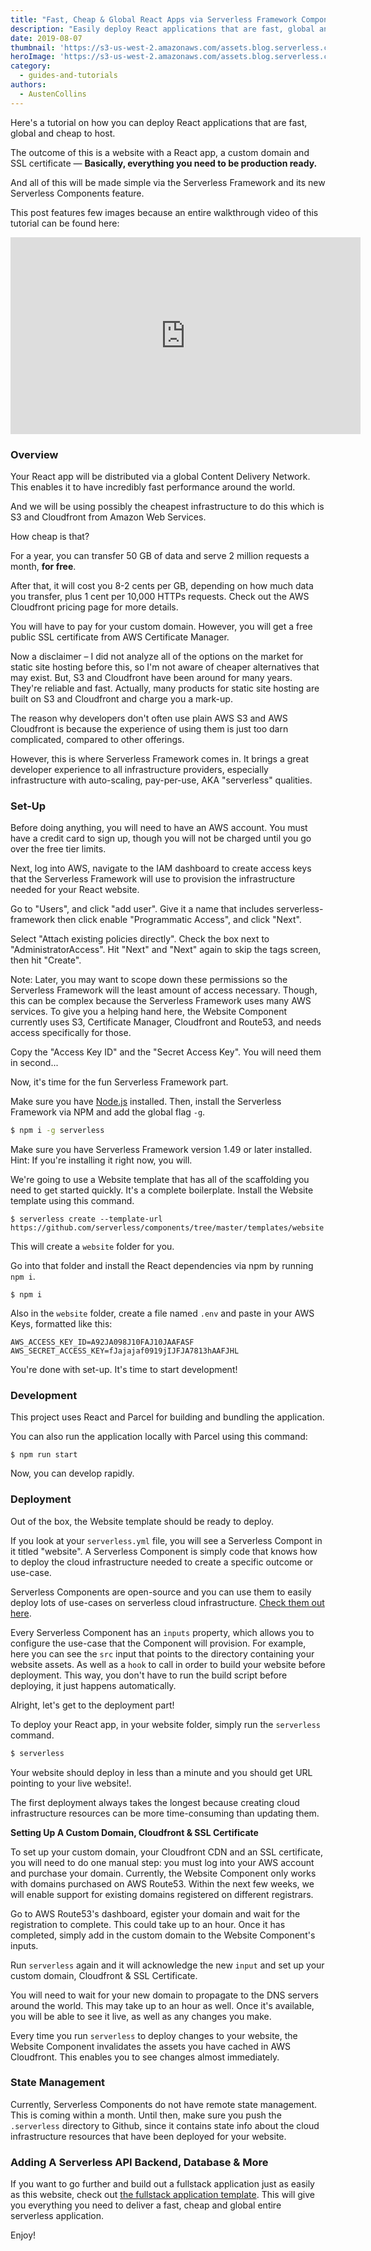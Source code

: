 ```yaml
---
title: "Fast, Cheap & Global React Apps via Serverless Framework Components (Video)"
description: "Easily deploy React applications that are fast, global and cheap to host on AWS S3 and AWS Cloudfront."
date: 2019-08-07
thumbnail: 'https://s3-us-west-2.amazonaws.com/assets.blog.serverless.com/serverless-components-react-apps/react-apps-serverless-components-thumb.png'
heroImage: 'https://s3-us-west-2.amazonaws.com/assets.blog.serverless.com/serverless-components-react-apps/react-apps-serverless-components-hero.png'
category:
  - guides-and-tutorials
authors: 
  - AustenCollins
---
```


Here's a tutorial on how you can deploy React applications that are fast, global and cheap to host.

The outcome of this is a website with a React app, a custom domain and SSL certificate — **Basically, everything you need to be production ready.**

And all of this will be made simple via the Serverless Framework and its new Serverless Components feature.

This post features few images because an entire walkthrough video of this tutorial can be found here:

<iframe width="560" height="315" src="https://www.youtube.com/embed/ts26BVuX3j0" frameborder="0" allow="accelerometer; autoplay; encrypted-media; gyroscope; picture-in-picture" allowfullscreen></iframe>


### Overview

Your React app will be distributed via a global Content Delivery Network.  This enables it to have incredibly fast performance around the world.

And we will be using possibly the cheapest infrastructure to do this which is S3 and Cloudfront from Amazon Web Services.

How cheap is that?  

For a year, you can transfer 50 GB of data and serve 2 million requests a month, **for free**.  

After that, it will cost you 8-2 cents per GB, depending on how much data you transfer, plus 1 cent per 10,000 HTTPs requests.  Check out the AWS Cloudfront pricing page for more details.

You will have to pay for your custom domain.  However, you will get a free public SSL certificate from AWS Certificate Manager.

Now a disclaimer – I did not analyze all of the options on the market for static site hosting before this, so I'm not aware of cheaper alternatives that may exist.  But, S3 and Cloudfront have been around for many years.  They're reliable and fast.  Actually, many products for static site hosting are built on S3 and Cloudfront and charge you a mark-up.

The reason why developers don't often use plain AWS S3 and AWS Cloudfront is because the experience of using them is just too darn complicated, compared to other offerings.

However, this is where Serverless Framework comes in.  It brings a great developer experience to all infrastructure providers, especially infrastructure with auto-scaling, pay-per-use, AKA "serverless" qualities.


### Set-Up

Before doing anything, you will need to have an AWS account.  You must have a credit card to sign up, though you will not be charged until you go over the free tier limits.

Next, log into AWS, navigate to the IAM dashboard to create access keys that the Serverless Framework will use to provision the infrastructure needed for your React website.

Go to "Users", and click "add user".  Give it a name that includes serverless-framework then click enable "Programmatic Access", and click "Next".  

Select "Attach existing policies directly".  Check the box next to "AdministratorAccess".  Hit "Next" and "Next" again to skip the tags screen, then hit "Create".

Note:  Later, you may want to scope down these permissions so the Serverless Framework will the least amount of access necessary.  Though, this can be complex because the Serverless Framework uses many AWS services.  To give you a helping hand here, the Website Component currently uses S3, Certificate Manager, Cloudfront and Route53, and needs access specifically for those.

Copy the "Access Key ID" and the "Secret Access Key".  You will need them in second... 

Now, it's time for the fun Serverless Framework part.

Make sure you have [Node.js](https://nodejs.org/en/download/) installed.  Then, install the Serverless Framework via NPM and add the global flag `-g`.

```bash
$ npm i -g serverless
```

Make sure you have Serverless Framework version 1.49 or later installed.  Hint:  If you're installing it right now, you will.

We're going to use a Website template that has all of the scaffolding you need to get started quickly.  It's a complete boilerplate.  Install the Website template using this command.

```
$ serverless create --template-url https://github.com/serverless/components/tree/master/templates/website
```

This will create a `website` folder for you.

Go into that folder and install the React dependencies via npm by running `npm i`.

```
$ npm i
```

Also in the `website` folder, create a file named `.env` and paste in your AWS Keys, formatted like this:

```text
AWS_ACCESS_KEY_ID=A92JA098J10FAJ10JAAFASF
AWS_SECRET_ACCESS_KEY=fJajajaf0919jIJFJA7813hAAFJHL
```

You're done with set-up.  It's time to start development!

### Development

This project uses React and Parcel for building and bundling the application.

You can also run the application locally with Parcel using this command:

```
$ npm run start
```

Now, you can develop rapidly.

### Deployment

Out of the box, the Website template should be ready to deploy.

If you look at your `serverless.yml` file, you will see a Serverless Compont in it titled "website".  A Serverless Component is simply code that knows how to deploy the cloud infrastructure needed to create a specific outcome or use-case.

Serverless Components are open-source and you can use them to easily deploy lots of use-cases on serverless cloud infrastructure.  [Check them out here](https://www.github.com/serverless/components).

Every Serverless Component has an `inputs` property, which allows you to configure the use-case that the Component will provision.  For example, here you can see the `src` input that points to the directory containing your website assets.  As well as a `hook` to call in order to build your website before deployment. This way, you don't have to run the build script before deploying, it just happens automatically.

Alright, let's get to the deployment part!

To deploy your React app, in your website folder, simply run the `serverless` command.

```bash
$ serverless
```

Your website should deploy in less than a minute and you should get URL pointing to your live website!.  

The first deployment always takes the longest because creating cloud infrastructure resources can be more time-consuming than updating them.

**Setting Up A Custom Domain, Cloudfront & SSL Certificate**

To set up your custom domain, your Cloudfront CDN and an SSL certificate, you will need to do one manual step: you must log into your AWS account and purchase your domain.  Currently, the Website Component only works with domains purchased on AWS Route53.  Within the next few weeks, we will enable support for existing domains registered on different registrars.

Go to AWS Route53's dashboard, egister your domain and wait for the registration to complete.  This could take up to an hour.  Once it has completed, simply add in the custom domain to the Website Component's inputs.

Run `serverless` again and it will acknowledge the new `input` and set up your custom domain, Cloudfront & SSL Certificate.

You will need to wait for your new domain to propagate to the DNS servers around the world. This may take up to an hour as well. Once it's available, you will be able to see it live, as well as any changes you make.

Every time you run `serverless` to deploy changes to your website, the Website Component invalidates the assets you have cached in AWS Cloudfront. This enables you to see changes almost immediately.

### State Management

Currently, Serverless Components do not have remote state management.  This is coming within a month.  Until then, make sure you push the `.serverless` directory to Github, since it contains state info about the cloud infrastructure resources that have been deployed for your website.

### Adding A Serverless API Backend, Database & More

If you want to go further and build out a fullstack application just as easily as this website, check out [the fullstack application template](https://github.com/serverless/components/tree/master/templates/fullstack-application).  This will give you everything you need to deliver a fast, cheap and global entire serverless application.

Enjoy!
